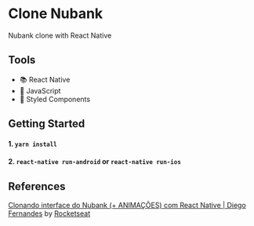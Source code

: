 # Clone Nubank
Nubank clone with React Native

## Tools
* :books: React Native
* :scroll: JavaScript
* :art: Styled Components

## Getting Started
#### 1. `yarn install`
#### 2. `react-native run-android` or `react-native run-ios`

## References 
[Clonando interface do Nubank (+ ANIMAÇÕES) com React Native | Diego Fernandes](https://www.youtube.com/watch?v=DDm0M_rZLJo&t=7s) by [Rocketseat](https://rocketseat.com.br/)
